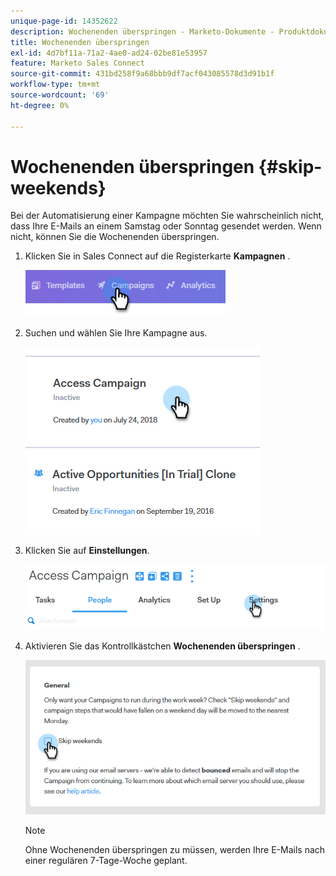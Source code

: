 ```yaml
---
unique-page-id: 14352622
description: Wochenenden überspringen - Marketo-Dokumente - Produktdokumentation
title: Wochenenden überspringen
exl-id: 4d7bf11a-71a2-4ae0-ad24-02be81e53957
feature: Marketo Sales Connect
source-git-commit: 431bd258f9a68bbb9df7acf043085578d3d91b1f
workflow-type: tm+mt
source-wordcount: '69'
ht-degree: 0%

---
```


# Wochenenden überspringen {#skip-weekends}

Bei der Automatisierung einer Kampagne möchten Sie wahrscheinlich nicht, dass Ihre E-Mails an einem Samstag oder Sonntag gesendet werden. Wenn nicht, können Sie die Wochenenden überspringen.

1. Klicken Sie in Sales Connect auf die Registerkarte **Kampagnen** .

   ![](assets/one-2.png)

1. Suchen und wählen Sie Ihre Kampagne aus.

   ![](assets/two-2.png)

1. Klicken Sie auf **Einstellungen**.

   ![](assets/three-2.png)

1. Aktivieren Sie das Kontrollkästchen **Wochenenden überspringen** .

   ![](assets/four-2.png)

   >[!NOTE]
   >
   >Ohne Wochenenden überspringen zu müssen, werden Ihre E-Mails nach einer regulären 7-Tage-Woche geplant.
